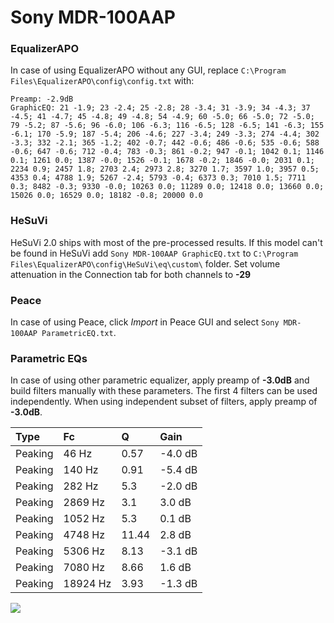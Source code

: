 # Sony MDR-100AAP

### EqualizerAPO
In case of using EqualizerAPO without any GUI, replace `C:\Program Files\EqualizerAPO\config\config.txt`
with:
```
Preamp: -2.9dB
GraphicEQ: 21 -1.9; 23 -2.4; 25 -2.8; 28 -3.4; 31 -3.9; 34 -4.3; 37 -4.5; 41 -4.7; 45 -4.8; 49 -4.8; 54 -4.9; 60 -5.0; 66 -5.0; 72 -5.0; 79 -5.2; 87 -5.6; 96 -6.0; 106 -6.3; 116 -6.5; 128 -6.5; 141 -6.3; 155 -6.1; 170 -5.9; 187 -5.4; 206 -4.6; 227 -3.4; 249 -3.3; 274 -4.4; 302 -3.3; 332 -2.1; 365 -1.2; 402 -0.7; 442 -0.6; 486 -0.6; 535 -0.6; 588 -0.6; 647 -0.6; 712 -0.4; 783 -0.3; 861 -0.2; 947 -0.1; 1042 0.1; 1146 0.1; 1261 0.0; 1387 -0.0; 1526 -0.1; 1678 -0.2; 1846 -0.0; 2031 0.1; 2234 0.9; 2457 1.8; 2703 2.4; 2973 2.8; 3270 1.7; 3597 1.0; 3957 0.5; 4353 0.4; 4788 1.9; 5267 -2.4; 5793 -0.4; 6373 0.3; 7010 1.5; 7711 0.3; 8482 -0.3; 9330 -0.0; 10263 0.0; 11289 0.0; 12418 0.0; 13660 0.0; 15026 0.0; 16529 0.0; 18182 -0.8; 20000 0.0
```

### HeSuVi
HeSuVi 2.0 ships with most of the pre-processed results. If this model can't be found in HeSuVi add
`Sony MDR-100AAP GraphicEQ.txt` to `C:\Program Files\EqualizerAPO\config\HeSuVi\eq\custom\` folder.
Set volume attenuation in the Connection tab for both channels to **-29**

### Peace
In case of using Peace, click *Import* in Peace GUI and select `Sony MDR-100AAP ParametricEQ.txt`.

### Parametric EQs
In case of using other parametric equalizer, apply preamp of **-3.0dB** and build filters manually
with these parameters. The first 4 filters can be used independently.
When using independent subset of filters, apply preamp of **-3.0dB**.

| Type    | Fc       |     Q | Gain    |
|:--------|:---------|:------|:--------|
| Peaking | 46 Hz    |  0.57 | -4.0 dB |
| Peaking | 140 Hz   |  0.91 | -5.4 dB |
| Peaking | 282 Hz   |  5.3  | -2.0 dB |
| Peaking | 2869 Hz  |  3.1  | 3.0 dB  |
| Peaking | 1052 Hz  |  5.3  | 0.1 dB  |
| Peaking | 4748 Hz  | 11.44 | 2.8 dB  |
| Peaking | 5306 Hz  |  8.13 | -3.1 dB |
| Peaking | 7080 Hz  |  8.66 | 1.6 dB  |
| Peaking | 18924 Hz |  3.93 | -1.3 dB |

![](https://raw.githubusercontent.com/jaakkopasanen/AutoEq/master/results/rtings/avg/Sony%20MDR-100AAP/Sony%20MDR-100AAP.png)